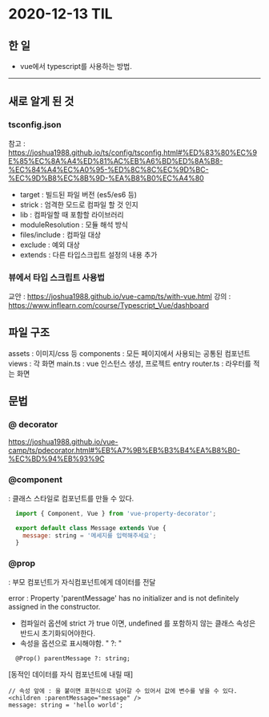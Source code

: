 # 2020-12-13 TIL

## 한 일
- vue에서 typescript를 사용하는 방법.  

---

## 새로 알게 된 것

### tsconfig.json 
  참고 : https://joshua1988.github.io/ts/config/tsconfig.html#%ED%83%80%EC%9E%85%EC%8A%A4%ED%81%AC%EB%A6%BD%ED%8A%B8-%EC%84%A4%EC%A0%95-%ED%8C%8C%EC%9D%BC-%EC%9D%B8%EC%8B%9D-%EA%B8%B0%EC%A4%80

- target : 빌드된 파일 버전 (es5/es6 등)
- strick : 엄격한 모드로 컴파일 할 것 인지
- lib : 컴파일할 때 포함할 라이브러리
- moduleResolution : 모듈 해석 방식
- files/include : 컴파일 대상
- exclude : 예외 대상
- extends : 다른 타입스크립트 설정의 내용 추가


### 뷰에서 타입 스크립트 사용법
교안 : https://joshua1988.github.io/vue-camp/ts/with-vue.html
강의 : https://www.inflearn.com/course/Typescript_Vue/dashboard

## 파일 구조
assets : 이미지/css 등
components : 모든 페이지에서 사용되는 공통된 컴포넌트
views : 각 화면
main.ts : vue 인스턴스 생성, 프로젝트 entry
router.ts : 라우터를 적는 화면

## 문법
### @ decorator
https://joshua1988.github.io/vue-camp/ts/pdecorator.html#%EB%A7%9B%EB%B3%B4%EA%B8%B0-%EC%BD%94%EB%93%9C

### @component 
: 클래스 스타일로 컴포넌트를 만들 수 있다.
```js
  import { Component, Vue } from 'vue-property-decorator';

  export default class Message extends Vue {
    message: string = '메세지를 입력해주세요';
  }
```

### @prop 
: 부모 컴포넌트가 자식컴포넌트에게 데이터를 전달

error : Property 'parentMessage' has no initializer and is not definitely assigned in the constructor.
- 컴파일러 옵션에 strict 가 true 이면, undefined 를 포함하지 않는 클래스 속성은 반드시 초기화되어야한다.
- 속성을 옵션으로 표시해야함. " ?: "
```
  @Prop() parentMessage ?: string;    
```

[동적인 데이터를 자식 컴포넌트에 내릴 때]
```
// 속성 앞에 : 을 붙이면 표현식으로 넘어갈 수 있어서 값에 변수를 넣을 수 있다.
<children :parentMessage="message" />
message: string = 'hello world';
```
